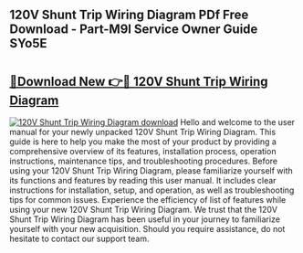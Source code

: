 ## 120V Shunt Trip Wiring Diagram PDf Free Download - Part-M9l Service Owner Guide SYo5E

# <h2><a href="http://dfpujl.blite.top/?on=120V+Shunt+Trip+Wiring+Diagram">🔗Download New 👉🔴 120V Shunt Trip Wiring Diagram</a></h2>

[![120V Shunt Trip Wiring Diagram download](https://i.imgur.com/lujVjoI.png)](http://dfpujl.blite.top/?on=120V+Shunt+Trip+Wiring+Diagram)
Hello and welcome to the user manual for your newly unpacked 120V Shunt Trip Wiring Diagram. This guide is here to help you make the most of your product by providing a comprehensive overview of its features, installation process, operation instructions, maintenance tips, and troubleshooting procedures. Before using your 120V Shunt Trip Wiring Diagram, please familiarize yourself with its functions and features by reading this user manual. It includes clear instructions for installation, setup, and operation, as well as troubleshooting tips for common issues. Experience the efficiency of list of features while using your new 120V Shunt Trip Wiring Diagram. We trust that the 120V Shunt Trip Wiring Diagram has been useful in your journey to familiarize yourself with your new acquisition. Should you require assistance, do not hesitate to contact our support team.
